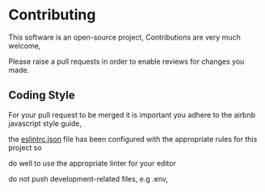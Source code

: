 # Contributing

This software is an open-source project, Contributions are very much welcome,

Please raise a pull requests in order to enable reviews for changes you made.

## Coding Style

For your pull request to be merged it is important you adhere to the airbnb javascript style guide,

the [eslintrc.json](/.eslintrc.json) file has been configured with the appropriate rules for this project so

do well to use the appropriate linter for your editor

do not push development-related files, e.g .env,

